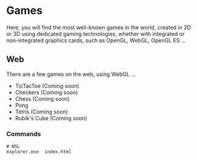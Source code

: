 # Games

Here, you will find the most well-known games in the world, created in 2D or 3D using dedicated gaming technologies, whether with integrated or non-integrated graphics cards, such as OpenGL, WebGL, OpenGL ES ...

## Web

There are a few games on the web, using WebGL ...

- TicTacToe (Coming soon)
- Checkers (Coming soon)
- Chess (Coming soon)
- Pong 
- Tetris (Coming soon)
- Rubik's Cube (Coming soon)

### Commands
```
# WSL
explorer.exe  index.html
```